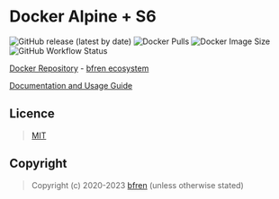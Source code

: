 # Docker Alpine + S6

![GitHub release (latest by date)](https://img.shields.io/github/v/release/bfren/docker-alpine-s6) ![Docker Pulls](https://img.shields.io/endpoint?url=https%3A%2F%2Fbfren.dev%2Fdocker%2Fpulls%2Falpine-s6?) ![Docker Image Size](https://img.shields.io/endpoint?url=https%3A%2F%2Fbfren.dev%2Fdocker%2Fsize%2Falpine-s6) ![GitHub Workflow Status](https://img.shields.io/github/actions/workflow/status/bfren/docker-alpine-s6/dev.yml?branch=main)

[Docker Repository](https://hub.docker.com/r/bfren/alpine-s6) - [bfren ecosystem](https://github.com/bfren/docker)

[Documentation and Usage Guide](https://docs.bfren.dev/docker/alpine-s6)

## Licence

> [MIT](https://mit.bfren.dev/2020)

## Copyright

> Copyright (c) 2020-2023 [bfren](https://bfren.dev) (unless otherwise stated)
